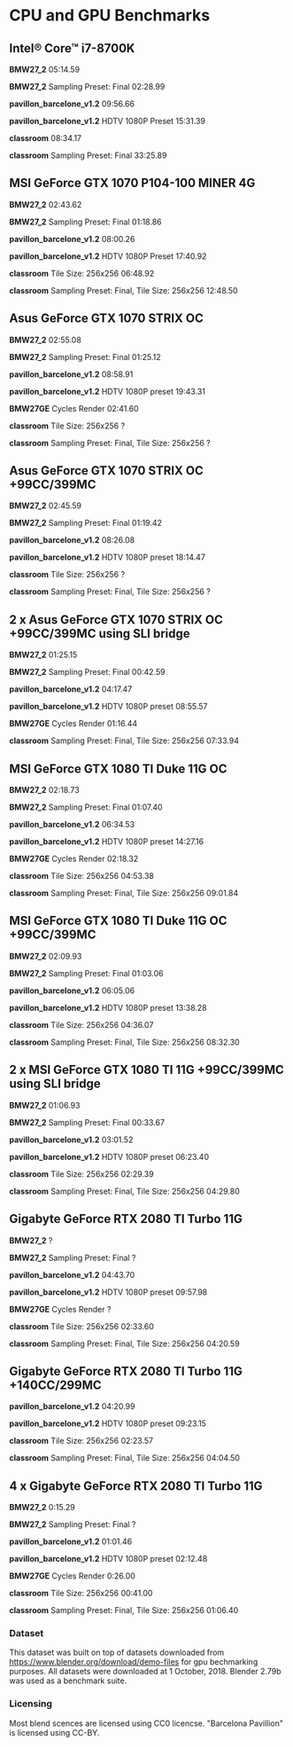 # CPU and GPU Benchmarks

## Intel® Core™ i7-8700K

**BMW27_2**	05:14.59

**BMW27_2**	Sampling Preset: Final 02:28.99

**pavillon_barcelone_v1.2** 09:56.66

**pavillon_barcelone_v1.2** HDTV 1080P Preset 15:31.39

**classroom** 08:34.17

**classroom** Sampling Preset: Final 33:25.89

## MSI GeForce GTX 1070 P104-100 MINER 4G

**BMW27_2**	02:43.62

**BMW27_2**	Sampling Preset: Final 01:18.86

**pavillon_barcelone_v1.2** 08:00.26

**pavillon_barcelone_v1.2** HDTV 1080P Preset 17:40.92

**classroom** Tile Size: 256x256 06:48.92

**classroom** Sampling Preset: Final, Tile Size: 256x256 12:48.50

## Asus GeForce GTX 1070 STRIX OC

**BMW27_2**	02:55.08

**BMW27_2**	Sampling Preset: Final 01:25.12

**pavillon_barcelone_v1.2** 08:58.91

**pavillon_barcelone_v1.2** HDTV 1080P preset 19:43.31

**BMW27GE**	Cycles Render 02:41.60

**classroom** Tile Size: 256x256 ?

**classroom** Sampling Preset: Final, Tile Size: 256x256 ?

## Asus GeForce GTX 1070 STRIX OC +99CC/399MC

**BMW27_2**	02:45.59

**BMW27_2**	Sampling Preset: Final 01:19.42

**pavillon_barcelone_v1.2** 08:26.08

**pavillon_barcelone_v1.2** HDTV 1080P preset 18:14.47

**classroom** Tile Size: 256x256 ?

**classroom** Sampling Preset: Final, Tile Size: 256x256 ?

## 2 x Asus GeForce GTX 1070 STRIX OC +99CC/399MC using SLI bridge

**BMW27_2**	01:25.15

**BMW27_2**	Sampling Preset: Final 00:42.59

**pavillon_barcelone_v1.2** 04:17.47

**pavillon_barcelone_v1.2** HDTV 1080P preset 08:55.57

**BMW27GE**	Cycles Render 01:16.44

**classroom** Sampling Preset: Final, Tile Size: 256x256 07:33.94

## MSI GeForce GTX 1080 TI Duke 11G OC

**BMW27_2**	02:18.73

**BMW27_2**	Sampling Preset: Final 01:07.40

**pavillon_barcelone_v1.2** 06:34.53

**pavillon_barcelone_v1.2** HDTV 1080P preset 14:27.16

**BMW27GE**	Cycles Render 02:18.32

**classroom** Tile Size: 256x256 04:53.38

**classroom** Sampling Preset: Final, Tile Size: 256x256 09:01.84

## MSI GeForce GTX 1080 TI Duke 11G OC +99CC/399MC

**BMW27_2**	02:09.93

**BMW27_2**	Sampling Preset: Final 01:03.06

**pavillon_barcelone_v1.2** 06:05.06

**pavillon_barcelone_v1.2** HDTV 1080P preset 13:38.28

**classroom** Tile Size: 256x256 04:36.07

**classroom** Sampling Preset: Final, Tile Size: 256x256 08:32.30

## 2 x MSI GeForce GTX 1080 TI 11G +99CC/399MC using SLI bridge

**BMW27_2**	01:06.93

**BMW27_2**	Sampling Preset: Final 00:33.67

**pavillon_barcelone_v1.2** 03:01.52

**pavillon_barcelone_v1.2** HDTV 1080P preset 06:23.40

**classroom** Tile Size: 256x256 02:29.39

**classroom** Sampling Preset: Final, Tile Size: 256x256 04:29.80

## Gigabyte GeForce RTX 2080 TI Turbo 11G

**BMW27_2**	?

**BMW27_2**	Sampling Preset: Final ?

**pavillon_barcelone_v1.2** 04:43.70

**pavillon_barcelone_v1.2** HDTV 1080P preset 09:57.98

**BMW27GE**	Cycles Render ?

**classroom** Tile Size: 256x256 02:33.60

**classroom** Sampling Preset: Final, Tile Size: 256x256 04:20.59

## Gigabyte GeForce RTX 2080 TI Turbo 11G +140СС/299MC

**pavillon_barcelone_v1.2** 04:20.99

**pavillon_barcelone_v1.2** HDTV 1080P preset 09:23.15

**classroom** Tile Size: 256x256 02:23.57

**classroom** Sampling Preset: Final, Tile Size: 256x256 04:04.50

## 4 x Gigabyte GeForce RTX 2080 TI Turbo 11G

**BMW27_2**	0:15.29

**BMW27_2**	Sampling Preset: Final ?

**pavillon_barcelone_v1.2** 01:01.46

**pavillon_barcelone_v1.2** HDTV 1080P preset 02:12.48

**BMW27GE**	Cycles Render 0:26.00

**classroom** Tile Size: 256x256 00:41.00

**classroom** Sampling Preset: Final, Tile Size: 256x256 01:06.40

### Dataset
This dataset was built on top of datasets downloaded from https://www.blender.org/download/demo-files for gpu bechmarking purposes. All datasets were downloaded at 1 October, 2018. Blender 2.79b was used as a benchmark suite.

### Licensing
Most blend scences are licensed using CC0 licencse. "Barcelona Pavillion" is licensed using CC-BY.
